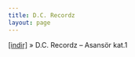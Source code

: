 ```yaml
---
title: D.C. Recordz
layout: page
---
```


<a href="https://cloud.mail.ru/public/983c23016470/D.C.%20Recordz%20-%20Asansor%20Kat.1" target="_blank">[indir]</a>  »  D.C. Recordz &#8211; Asansör kat.1